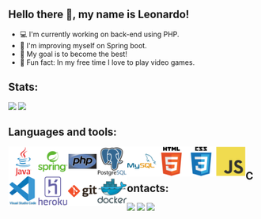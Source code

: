 <h2>Hello there 👋, my name is Leonardo!</h2>

- 💻 I'm currently working on back-end using PHP.
- 🌱 I'm improving myself on Spring boot.
- 🏁 My goal is to become the best!
- 🌟 Fun fact: In my free time I love to play video games.
<!-- - ➕ For more information click <a href='https://LeonardoPinheiroLacerda.github.io'>here</a>. -->



<h2>Stats:</h2>

<div>
  <img src='https://github-readme-stats.vercel.app/api?username=LeonardoPinheiroLacerda&theme=dracula&show_icons=true' height='200px'>
  <img src='https://github-readme-stats.vercel.app/api/top-langs/?username=LeonardoPinheiroLacerda&theme=dracula&layout=compact' height='200px'>
</div>

<h2>Languages and tools:</h2>

<div>
  <img src='https://github.com/devicons/devicon/blob/master/icons/java/java-original-wordmark.svg' height='60px' align='left'/> 
  <img src='https://github.com/devicons/devicon/blob/master/icons/spring/spring-original-wordmark.svg' height='60px' align='left'/> 
  <img src='https://github.com/devicons/devicon/blob/master/icons/php/php-original.svg' height='60px' align='left'/>
  <img src='https://github.com/devicons/devicon/blob/master/icons/postgresql/postgresql-original-wordmark.svg' height='60px' align='left'/>
  <img src='https://github.com/devicons/devicon/blob/master/icons/mysql/mysql-original-wordmark.svg' height='60px' align='left'/>
  <img src='https://github.com/devicons/devicon/blob/master/icons/html5/html5-original-wordmark.svg' height='60px' align='left'/>
  <img src='https://github.com/devicons/devicon/blob/master/icons/css3/css3-original-wordmark.svg' height='60px' align='left'/>
  <img src='https://github.com/devicons/devicon/blob/master/icons/javascript/javascript-original.svg' height='60px' align='left'/>
  <img src='https://github.com/devicons/devicon/blob/master/icons/vscode/vscode-original-wordmark.svg' height='60px' align='left'/>
  <img src='https://github.com/devicons/devicon/blob/master/icons/heroku/heroku-original-wordmark.svg' height='60px' align='left'/>
  <img src='https://github.com/devicons/devicon/blob/master/icons/git/git-original-wordmark.svg' height='60px' align='left'/>
  <img src='https://github.com/devicons/devicon/blob/master/icons/docker/docker-original-wordmark.svg' height='60px' align='left'/>
</div>

&nbsp;&nbsp;&nbsp;

<h2>Contacts: </h2>
<div>
  <a href='mailto:leon.lacerda2015@gmail.com' target="_blank"><img src='https://img.shields.io/badge/Gmail-D14836?style=for-the-badge&logo=gmail&logoColor=white'></a>
  <a href='https://www.linkedin.com/in/leonardo-pinheiro-lacerda-343768156/' target="_blank"><img src='https://img.shields.io/badge/LinkedIn-0077B5?style=for-the-badge&logo=linkedin&logoColor=white'/></a>
  <a href='https://api.whatsapp.com/send?phone=5511953248804' target="_blank"><img src='https://img.shields.io/badge/WhatsApp-25D366?style=for-the-badge&logo=whatsapp&logoColor=white'/></a>
</div>
